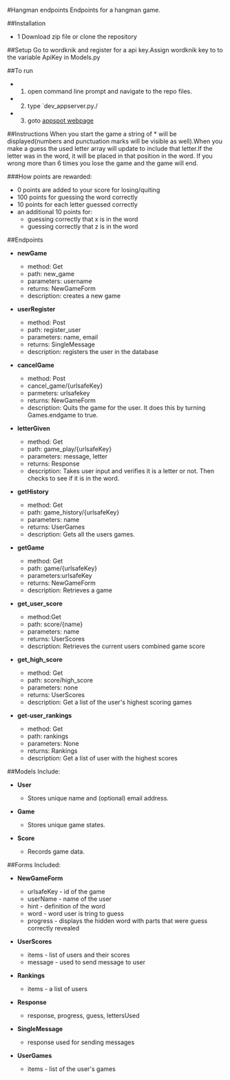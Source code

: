 #Hangman endpoints
Endpoints for a hangman game.

##Installation
 - 1 Download zip file or clone the repository

##Setup
Go to wordknik and register for a api key.Assign wordknik key to to the variable ApiKey in Models.py

##To run
 - 1) open command line prompt and navigate to the repo files.
 - 2) type `dev_appserver.py./
 - 3) goto [appspot webpage](https://apis-explorer.appspot.com/apis-explorer)

 ##Instructions
 When you start the game a string of * will be displayed(numbers and punctuation marks will be visible as well).When you make a guess the used letter array will update to include that letter.If the letter was in the word, it will be placed in that position in the word. If you wrong more than 6 times you lose the game and the game will end.


###How points are rewarded:
 - 0 points are added to your score for losing/quiting
 - 100 points for guessing the word correctly
 - 10 points for each letter guessed correctly
 - an additional 10 points for:
    - guessing correctly that x is in the word
    - guessing correctly that z is in the word 

##Endpoints
- **newGame**
  - method: Get
  - path: new_game
  - parameters: username
  - returns: NewGameForm
  - description: creates a new game

- **userRegister**
  - method: Post
  - path: register_user
  - parameters: name, email
  - returns: SingleMessage
  - description: registers the user in the database

- **cancelGame**
  - method: Post
  - cancel_game/{urlsafeKey}
  - parmeters: urlsafekey
  - returns: NewGameForm
  - description: Quits the game for the user. It does this by turning Games.endgame to true.

- **letterGiven**
  - method: Get
  - path: game_play/{urlsafeKey}
  - parameters: message, letter
  - returns: Response
  - description: Takes user input and verifies it is a letter or not. Then checks to see if it is in the word.

- **getHistory**
  - method: Get
  - path: game_history/{urlsafeKey}
  - parameters: name
  - returns: UserGames
  - description: Gets all the users games.

- **getGame**
  - method: Get
  - path: game/{urlsafeKey}
  - parameters:urlsafeKey
  - returns: NewGameForm
  - description: Retrieves a game

- **get_user_score**
  - method:Get
  - path: score/{name}
  - parameters: name
  - returns: UserScores
  - description: Retrieves the current users combined game score

- **get_high_score**
  - method: Get
  - path: score/high_score
  - parameters: none
  - returns: UserScores
  - description: Get a list of the user's highest scoring games

- **get-user_rankings**
  - method: Get
  - path: rankings
  - parameters: None
  - returns: Rankings
  - description: Get a list of user with the highest scores

##Models Include:
  - **User**
    - Stores unique name and (optional) email address.

  - **Game**
    - Stores unique game states. 

  - **Score**
    - Records game data.

##Forms Included:
  - **NewGameForm**
    - urlsafeKey - id of the game
    - userName - name of the user
    - hint - definition of the word
    - word - word user is tring to guess
    - progress - displays the hidden word with parts that were guess correctly revealed

  - **UserScores**
    - items - list of users and their scores
    - message - used to send message to user

  - **Rankings**
    - items - a list of users

  - **Response**
    - response, progress, guess, lettersUsed

  - **SingleMessage**
    - response used for sending messages

  - **UserGames** 
    - items - list of the user's games